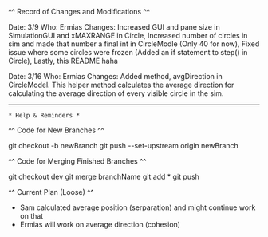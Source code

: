 
^^ Record of Changes and Modifications ^^

Date: 3/9
Who: Ermias
Changes: Increased GUI and pane size in SimulationGUI and xMAXRANGE in Circle,
        Increased number of circles in sim and made that number a final int in CircleModle (Only 40 for now),
        Fixed issue where some circles were frozen (Added an if statement to step() in Circle),
        Lastly, this README haha

Date: 3/16
Who: Ermias
Changes: Added method, avgDirection in CircleModel. This helper method calculates the average direction for
         calculating the average direction of every visible circle in the sim.

---------------------------------------------------------------------------------------------------------------

    * Help & Reminders *

^^ Code for New Branches ^^

git checkout -b newBranch
git push --set-upstream origin newBranch

^^ Code for Merging Finished Branches ^^

git checkout dev
git merge branchName
git add *
git push

^^ Current Plan (Loose) ^^

- Sam calculated average position (serparation) and might continue work on that
- Ermias will work on average direction (cohesion)